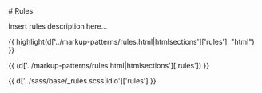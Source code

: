 <section class="copy">
# Rules

Insert rules description here...

{{ highlight(d['../markup-patterns/rules.html|htmlsections']['rules'], "html") }}

{{ (d['../markup-patterns/rules.html|htmlsections']['rules']) }}

{{ d['../sass/base/_rules.scss|idio']['rules'] }}

</section>
